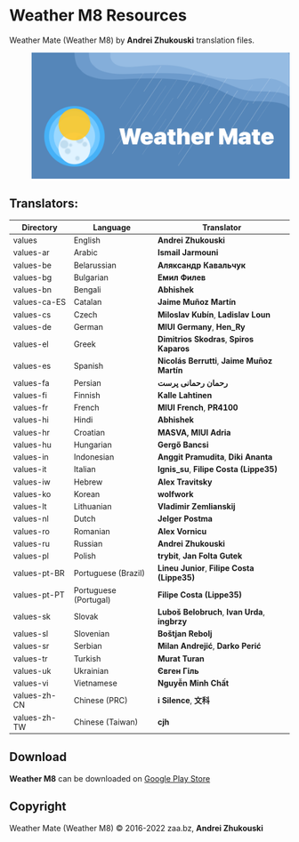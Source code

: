 # Weather M8 Resources
Weather Mate (Weather M8) by **Andrei Zhukouski** translation files.

<dl><dd><a href="https://play.google.com/store/apps/details?id=pro.burgerz.miweather8" target="_blank"><img src="/app_logo.png?raw=true" alt="Weather M8"></a></dd></dl>

## Translators:
|Directory|Language|Translator|
|----|----|----|
|values|English|**Andrei Zhukouski**|
|values-ar|Arabic|**Ismail Jarmouni**|
|values-be|Belarussian|**Аляксандр Кавальчук**|
|values-bg|Bulgarian|**Емил Филев**|
|values-bn|Bengali|**Abhishek**|
|values-ca-ES|Catalan|**Jaime Muñoz Martín**|
|values-cs|Czech|**Miloslav Kubín**,  **Ladislav Loun**|
|values-de|German|**MIUI Germany**, **Hen_Ry**|
|values-el|Greek|**Dimitrios Skodras**, **Spiros Kaparos**|
|values-es|Spanish|**Nicolás Berrutti**, **Jaime Muñoz Martín**|
|values-fa|Persian|**رحمان رحمانی پرست**|
|values-fi|Finnish|**Kalle Lahtinen**|
|values-fr|French|**MIUI French**, **PR4100**|
|values-hi|Hindi|**Abhishek**|
|values-hr|Croatian|**MASVA, MIUI Adria**|
|values-hu|Hungarian|**Gergő Bancsi**|
|values-in|Indonesian|**Anggit Pramudita**, **Diki Ananta**|
|values-it|Italian|**Ignis_su**, **Filipe Costa (Lippe35)**|
|values-iw|Hebrew|**Alex Travitsky**|
|values-ko|Korean|**wolfwork**|
|values-lt|Lithuanian|**Vladimir Zemlianskij**|
|values-nl|Dutch|**Jelger Postma**|
|values-ro|Romanian|**Alex Vornicu**|
|values-ru|Russian|**Andrei Zhukouski**|
|values-pl|Polish|**trybit**, **Jan Folta Gutek**|
|values-pt-BR|Portuguese (Brazil)|**Lineu Junior**, **Filipe Costa (Lippe35)**|
|values-pt-PT|Portuguese (Portugal)|**Filipe Costa (Lippe35)**|
|values-sk|Slovak|**Luboš Belobruch**, **Ivan Urda**, **ingbrzy**|
|values-sl|Slovenian|**Boštjan Rebolj**|
|values-sr|Serbian|**Milan Andrejić**, **Darko Perić**|
|values-tr|Turkish|**Murat Turan**|
|values-uk|Ukrainian|**Євген Гіль**|
|values-vi|Vietnamese|**Nguyễn Minh Chất**|
|values-zh-CN|Chinese (PRC)|**i Silence**, **文科**|
|values-zh-TW|Chinese (Taiwan)|**cjh**|

## Download
**Weather M8** can be downloaded on [Google Play Store](https://play.google.com/store/apps/details?id=pro.burgerz.miweather8)

## Copyright
Weather Mate (Weather M8) © 2016-2022 zaa.bz, **Andrei Zhukouski**

